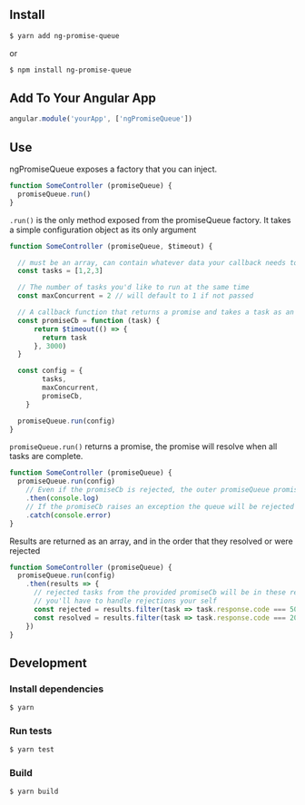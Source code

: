 ## Install

```bash
$ yarn add ng-promise-queue
```

or

```bash
$ npm install ng-promise-queue
```

## Add To Your Angular App
```javascript
angular.module('yourApp', ['ngPromiseQueue'])
```

## Use

ngPromiseQueue exposes a factory that you can inject.

```javascript
function SomeController (promiseQueue) {
  promiseQueue.run()
}
```
`.run()` is the only method exposed from the promiseQueue factory. It takes a simple configuration object as its only argument

```javascript
function SomeController (promiseQueue, $timeout) {

  // must be an array, can contain whatever data your callback needs to operate on
  const tasks = [1,2,3]

  // The number of tasks you'd like to run at the same time
  const maxConcurrent = 2 // will default to 1 if not passed

  // A callback function that returns a promise and takes a task as an argument
  const promiseCb = function (task) {
      return $timeout(() => {
        return task
      }, 3000)
  }

  const config = {
        tasks,
        maxConcurrent,
        promiseCb,
    }

  promiseQueue.run(config)
}
```

`promiseQueue.run()` returns a promise, the promise will resolve when all tasks are complete.

```javascript
function SomeController (promiseQueue) {
  promiseQueue.run(config)
    // Even if the promiseCb is rejected, the outer promiseQueue promise will still continue.
    .then(console.log)
    // If the promiseCb raises an exception the queue will be rejected and the exception caught here
    .catch(console.error)
}
```

Results are returned as an array, and in the order that they resolved or were rejected

```javascript
function SomeController (promiseQueue) {
  promiseQueue.run(config)
    .then(results => {
      // rejected tasks from the provided promiseCb will be in these results
      // you'll have to handle rejections your self
      const rejected = results.filter(task => task.response.code === 500)
      const resolved = results.filter(task => task.response.code === 200)
    })
}
```

## Development

### Install dependencies

```bash
$ yarn
```

### Run tests

```bash
$ yarn test
```

### Build

```bash
$ yarn build
```

